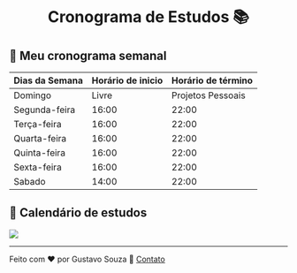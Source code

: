 <h1 align="center">
    Cronograma de Estudos 📚
</h1>

  
## :rocket: Meu cronograma semanal


| Dias da Semana | Horário de inicio | Horário de término |
|    --------    |      --------     |       --------     |
| Domingo        | Livre             | Projetos Pessoais  |
| Segunda-feira  | 16:00             | 22:00              |
| Terça-feira    | 16:00             | 22:00              |
| Quarta-feira   | 16:00             | 22:00              |
| Quinta-feira   | 16:00             | 22:00              |
| Sexta-feira    | 16:00             | 22:00              |
| Sabado         | 14:00             | 22:00              |

## :rocket: Calendário de estudos

![](https://i.imgur.com/lMM5LBw.png)

---

Feito com ♥ por Gustavo Souza :wave: [Contato](https://www.linkedin.com/in/eugustavosouza/)


